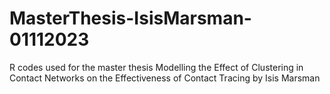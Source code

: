 # MasterThesis-IsisMarsman-01112023
R codes used for the master thesis Modelling the Effect of Clustering in Contact Networks on the Effectiveness of Contact Tracing by Isis Marsman

